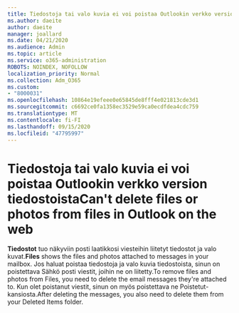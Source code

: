 ```yaml
---
title: Tiedostoja tai valo kuvia ei voi poistaa Outlookin verkko version tiedostoista
ms.author: daeite
author: daeite
manager: joallard
ms.date: 04/21/2020
ms.audience: Admin
ms.topic: article
ms.service: o365-administration
ROBOTS: NOINDEX, NOFOLLOW
localization_priority: Normal
ms.collection: Adm_O365
ms.custom:
- "8000031"
ms.openlocfilehash: 10864e19efeee0e65845de8fff4e021813cde3d1
ms.sourcegitcommit: c6692ce0fa1358ec3529e59ca0ecdfdea4cdc759
ms.translationtype: MT
ms.contentlocale: fi-FI
ms.lasthandoff: 09/15/2020
ms.locfileid: "47795997"
---
```

# <a name="cant-delete-files-or-photos-from-files-in-outlook-on-the-web"></a><span data-ttu-id="228f2-102">Tiedostoja tai valo kuvia ei voi poistaa Outlookin verkko version tiedostoista</span><span class="sxs-lookup"><span data-stu-id="228f2-102">Can't delete files or photos from files in Outlook on the web</span></span>

<span data-ttu-id="228f2-103">**Tiedostot** tuo näkyviin posti laatikkosi viesteihin liitetyt tiedostot ja valo kuvat.</span><span class="sxs-lookup"><span data-stu-id="228f2-103">**Files** shows the files and photos attached to messages in your mailbox.</span></span> <span data-ttu-id="228f2-104">Jos haluat poistaa tiedostoja ja valo kuvia tiedostoista, sinun on poistettava Sähkö posti viestit, joihin ne on liitetty.</span><span class="sxs-lookup"><span data-stu-id="228f2-104">To remove files and photos from Files, you need to delete the email messages they're attached to.</span></span> <span data-ttu-id="228f2-105">Kun olet poistanut viestit, sinun on myös poistettava ne Poistetut-kansiosta.</span><span class="sxs-lookup"><span data-stu-id="228f2-105">After deleting the messages, you also need to delete them from your Deleted Items folder.</span></span>